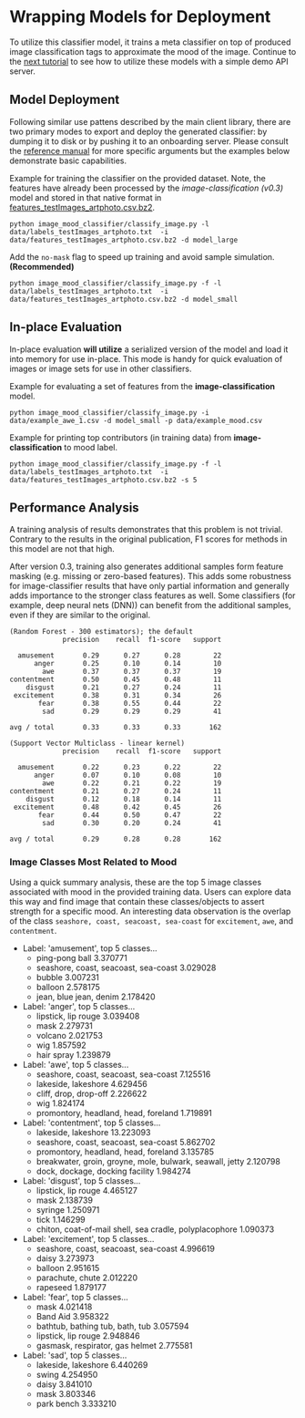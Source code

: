# Wrapping Models for Deployment
To utilize this classifier model, it trains a meta classifier on top of
produced image classification tags to approximate the mood of the image.
Continue to the [next tutorial](lesson2.md)
to see how to utilize these models with a simple demo API server.


## Model Deployment
Following similar use pattens described by the main client library, there are
two primary modes to export and deploy the generated classifier: by dumping
it to disk or by pushing it to an onboarding server.  Please consult the
[reference manual](../image-classification.md#usage) for more specific arguments
but the examples below demonstrate basic capabilities.

Example for training the classifier on the provided dataset. Note, the
features have already been processed by the *image-classification (v0.3)*
model and stored in that native format in [features_testImages_artphoto.csv.bz2](data/features_testImages_artphoto.csv.bz2).
```
python image_mood_classifier/classify_image.py -l data/labels_testImages_artphoto.txt  -i data/features_testImages_artphoto.csv.bz2 -d model_large
```

Add the `no-mask` flag to speed up training and avoid sample simulation. **(Recommended)**
```
python image_mood_classifier/classify_image.py -f -l data/labels_testImages_artphoto.txt  -i data/features_testImages_artphoto.csv.bz2 -d model_small
```

## In-place Evaluation
In-place evaluation **will utilize** a serialized version of the model and load
it into memory for use in-place.  This mode is handy for quick
evaluation of images or image sets for use in other classifiers.

Example for evaluating a set of features from the **image-classification**
model.
```
python image_mood_classifier/classify_image.py -i data/example_awe_1.csv -d model_small -p data/example_mood.csv
```

Example for printing top contributors (in training data) from **image-classification** to mood label.
```
python image_mood_classifier/classify_image.py -f -l data/labels_testImages_artphoto.txt  -i data/features_testImages_artphoto.csv.bz2 -s 5
```


## Performance Analysis
A training analysis of results demonstrates that this problem is not trivial.
Contrary to the results in the original publication, F1 scores for
methods in this model are not that high.

After version 0.3, training also generates additional samples form
feature masking (e.g. missing or zero-based features).  This adds some
robustness for image-classifier results that have only partial information
and generally adds importance to the stronger class features as well.
Some classifiers (for example, deep neural nets (DNN)) can benefit from
the additional samples, even if they are similar to the original.

```
(Random Forest - 300 estimators); the default
             precision    recall  f1-score   support

  amusement       0.29      0.27      0.28        22
      anger       0.25      0.10      0.14        10
        awe       0.37      0.37      0.37        19
contentment       0.50      0.45      0.48        11
    disgust       0.21      0.27      0.24        11
 excitement       0.38      0.31      0.34        26
       fear       0.38      0.55      0.44        22
        sad       0.29      0.29      0.29        41

avg / total       0.33      0.33      0.33       162

(Support Vector Multiclass - linear kernel)
             precision    recall  f1-score   support

  amusement       0.22      0.23      0.22        22
      anger       0.07      0.10      0.08        10
        awe       0.22      0.21      0.22        19
contentment       0.21      0.27      0.24        11
    disgust       0.12      0.18      0.14        11
 excitement       0.48      0.42      0.45        26
       fear       0.44      0.50      0.47        22
        sad       0.30      0.20      0.24        41

avg / total       0.29      0.28      0.28       162
```

### Image Classes Most Related to Mood
Using a quick summary analysis, these are the top 5 image classes associated with
mood in the provided training data.  Users can explore data this way and find image
that contain these classes/objects to assert strength for a specific mood.  An
interesting data observation is the overlap of the class `seashore, coast, seacoast, sea-coast` for
`excitement`, `awe`, and `contentment`.

* Label: 'amusement', top 5 classes...
   * ping-pong ball                          3.370771
   * seashore, coast, seacoast, sea-coast    3.029028
   * bubble                                  3.007231
   * balloon                                 2.578175
   * jean, blue jean, denim                  2.178420
* Label: 'anger', top 5 classes...
   * lipstick, lip rouge    3.039408
   * mask                   2.279731
   * volcano                2.021753
   * wig                    1.857592
   * hair spray             1.239879
* Label: 'awe', top 5 classes...
   * seashore, coast, seacoast, sea-coast    7.125516
   * lakeside, lakeshore                     4.629456
   * cliff, drop, drop-off                   2.226622
   * wig                                     1.824174
   * promontory, headland, head, foreland    1.719891
* Label: 'contentment', top 5 classes...
   * lakeside, lakeshore                                         13.223093
   * seashore, coast, seacoast, sea-coast                         5.862702
   * promontory, headland, head, foreland                         3.135785
   * breakwater, groin, groyne, mole, bulwark, seawall, jetty     2.120798
   * dock, dockage, docking facility                              1.984274
* Label: 'disgust', top 5 classes...
   * lipstick, lip rouge                                       4.465127
   * mask                                                      2.138739
   * syringe                                                   1.250971
   * tick                                                      1.146299
   * chiton, coat-of-mail shell, sea cradle, polyplacophore    1.090373
* Label: 'excitement', top 5 classes...
   * seashore, coast, seacoast, sea-coast    4.996619
   * daisy                                   3.273973
   * balloon                                 2.951615
   * parachute, chute                        2.012220
   * rapeseed                                1.879177
* Label: 'fear', top 5 classes...
   * mask                               4.021418
   * Band Aid                           3.958322
   * bathtub, bathing tub, bath, tub    3.057594
   * lipstick, lip rouge                2.948846
   * gasmask, respirator, gas helmet    2.775581
* Label: 'sad', top 5 classes...
   * lakeside, lakeshore    6.440269
   * swing                  4.254950
   * daisy                  3.841010
   * mask                   3.803346
   * park bench             3.333210

